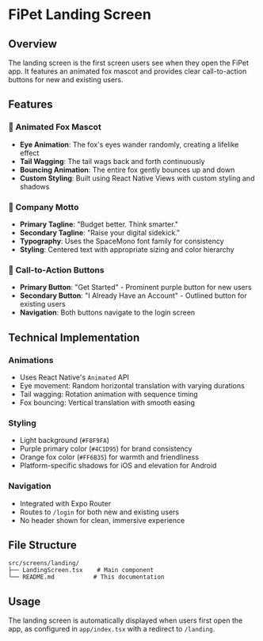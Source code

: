 # FiPet Landing Screen

## Overview
The landing screen is the first screen users see when they open the FiPet app. It features an animated fox mascot and provides clear call-to-action buttons for new and existing users.

## Features

### 🦊 Animated Fox Mascot
- **Eye Animation**: The fox's eyes wander randomly, creating a lifelike effect
- **Tail Wagging**: The tail wags back and forth continuously
- **Bouncing Animation**: The entire fox gently bounces up and down
- **Custom Styling**: Built using React Native Views with custom styling and shadows

### 📝 Company Motto
- **Primary Tagline**: "Budget better. Think smarter."
- **Secondary Tagline**: "Raise your digital sidekick."
- **Typography**: Uses the SpaceMono font family for consistency
- **Styling**: Centered text with appropriate sizing and color hierarchy

### 🎯 Call-to-Action Buttons
- **Primary Button**: "Get Started" - Prominent purple button for new users
- **Secondary Button**: "I Already Have an Account" - Outlined button for existing users
- **Navigation**: Both buttons navigate to the login screen

## Technical Implementation

### Animations
- Uses React Native's `Animated` API
- Eye movement: Random horizontal translation with varying durations
- Tail wagging: Rotation animation with sequence timing
- Fox bouncing: Vertical translation with smooth easing

### Styling
- Light background (`#F8F9FA`)
- Purple primary color (`#4C1D95`) for brand consistency
- Orange fox color (`#FF6B35`) for warmth and friendliness
- Platform-specific shadows for iOS and elevation for Android

### Navigation
- Integrated with Expo Router
- Routes to `/login` for both new and existing users
- No header shown for clean, immersive experience

## File Structure
```
src/screens/landing/
├── LandingScreen.tsx    # Main component
└── README.md           # This documentation
```

## Usage
The landing screen is automatically displayed when users first open the app, as configured in `app/index.tsx` with a redirect to `/landing`. 